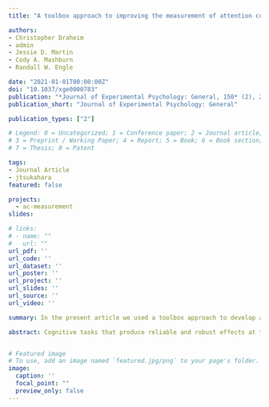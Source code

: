 ```yaml
---
title: "A toolbox approach to improving the measurement of attention control"

authors:
- Christopher Draheim
- admin
- Jessie D. Martin
- Cody A. Mashburn
- Randall W. Engle

date: "2021-01-01T00:00:00Z"
doi: "10.1037/xge0000783"
publication: "*Journal of Experimental Psychology: General, 150* (2), 242–275"
publication_short: "Journal of Experimental Psychology: General"

publication_types: ["2"]

# Legend: 0 = Uncategorized; 1 = Conference paper; 2 = Journal article;
# 3 = Preprint / Working Paper; 4 = Report; 5 = Book; 6 = Book section;
# 7 = Thesis; 8 = Patent

tags:
- Journal Article
- jtsukahara
featured: false

projects:
  - ac-measurement
slides: 

# links:
# - name: ""
#   url: ""
url_pdf: ''
url_code: ''
url_dataset: ''
url_poster: ''
url_project: ''
url_slides: ''
url_source: ''
url_video: ''

summary: In the present article we used a toolbox approach to develop and validate new tasks hypothesized to reflect attention processes. The results show that accuracy-based measures can be better suited to individual differences investigations than traditional RT tasks, particularly when the goal is to maximize prediction.

abstract: Cognitive tasks that produce reliable and robust effects at the group level often fail to yield reliable and valid individual differences. An ongoing debate among attention researchers is whether conflict resolution mechanisms are task-specific or domain-general, and the lack of correlation between most attention measures seems to favor the view that attention control is not a unitary concept. We have argued that the use of difference scores, particularly in reaction time (RT), is the primary cause of null and conflicting results at the individual differences level, and that methodological issues with existing tasks preclude making strong theoretical conclusions. The present article is an empirical test of this view in which we used a toolbox approach to develop and validate new tasks hypothesized to reflect attention processes. Here, we administered existing, modified, and new attention tasks to over 400 participants (final N = 396). Compared with the traditional Stroop and flanker tasks, performance on the accuracy-based measures was more reliable, had stronger intercorrelations, formed a more coherent latent factor, and had stronger associations to measures of working memory capacity and fluid intelligence. Further, attention control fully accounted for the relationship between working memory capacity and fluid intelligence. These results show that accuracy-based measures can be better suited to individual differences investigations than traditional RT tasks, particularly when the goal is to maximize prediction. We conclude that attention control is a unitary concept.


# Featured image
# To use, add an image named `featured.jpg/png` to your page's folder. 
image:
  caption: ''
  focal_point: ""
  preview_only: false
---
```


